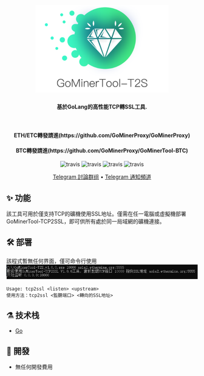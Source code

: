 <h1 align="center">
  <br>
  <img src="https://raw.githubusercontent.com/GoMinerProxy/GoMinerTool-TCP2SSL/main/images/logo.png" width="350"/>
</h1>

<h4 align="center">基於GoLang的高性能TCP轉SSL工具. </h4>
</br>
<h4 align="center">ETH/ETC轉發請進(https://github.com/GoMinerProxy/GoMinerProxy)</h4>
<h4 align="center">BTC轉發請進(https://github.com/GoMinerProxy/GoMinerTool-BTC)</h4>
<p align="center">
  <a>
    <img src="https://img.shields.io/badge/Release-1.0.0_T2S-orgin.svg" alt="travis">
  </a>
  <a>
    <img src="https://img.shields.io/badge/Last_Update-2022_04_08-orgin.svg" alt="travis">
  </a>
  <a>
    <img src="https://img.shields.io/badge/Language-GoLang-green.svg" alt="travis">
  </a>
  <a>
    <img src="https://img.shields.io/badge/License-Apache-green.svg" alt="travis">
  </a>
</p>

<p align="center">
  <a href="https://t.me/+afVqEXnxtQAyNWNh">Telegram 討論群组</a> •
  <a href="https://t.me/go_minerproxy">Telegram 通知頻道</a>
</p>

## :sparkles: 功能
該工具可用於僅支持TCP的礦機使用SSL地址。僅需在任一電腦或虛擬機部署GoMinerTool-TCP2SSL，即可供所有處於同一局域網的礦機連接。

## :hammer_and_wrench: 部署
該程式暫無任何界面，僅可命令行使用
<img src="https://raw.githubusercontent.com/GoMinerProxy/GoMinerTool-TCP2SSL/main/images/use.jpg"/>
```shell
Usage: tcp2ssl <listen> <upstream>
使用方法：tcp2ssl <監聽端口> <轉向的SSL地址>
```

## :alembic: 技术栈
* [Go](https://golang.org/)

## :scroll: 開發
* 無任何開發費用
